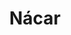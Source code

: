 ---
title: Nácar
date: 
draft: false

# descripcion
description : Argolla de plata pasante cierre italiano

materials: Plata 925

color: Plateado y nácar

dimensions: 2,5cm diam x 0,4cm (ancho)

code: 01-11-0472

type: "Aros"

categories: []

# Images
# first image will be shown in the product page
images:
  # - image: "images/path_to_image"
  # La ubicacion de las imagenes es imagenes/Aros/Aros.Argollas/01-11-0472-nacar
  - image: "./images/aros/argollas/01-11-0472_a.JPG"
  - image: "./images/aros/argollas/01-11-0472_b.JPG"
---